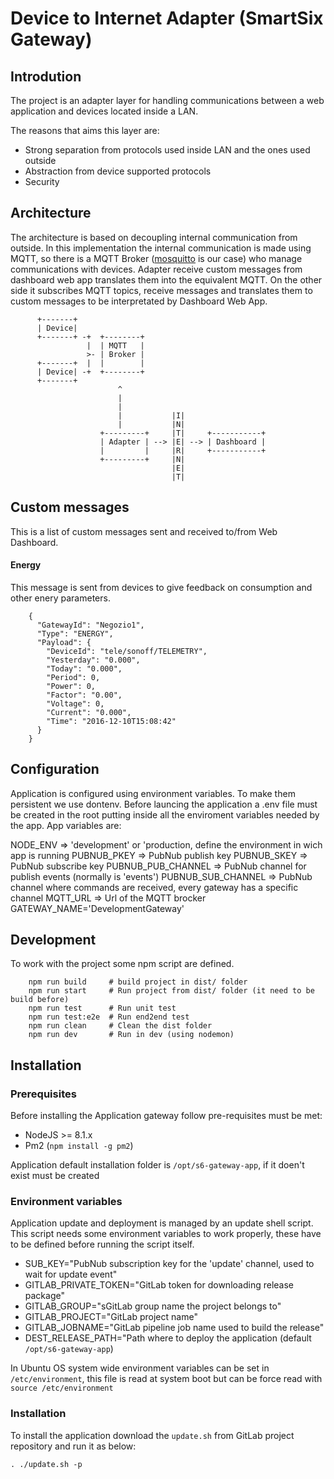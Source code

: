 # Device to Internet Adapter (SmartSix Gateway)

## Introdution

The project is an adapter layer for handling communications between a web application and
devices located inside a LAN.

The reasons that aims this layer are:

* Strong separation from protocols used inside LAN and the ones used outside
* Abstraction from device supported protocols
* Security

## Architecture

The architecture is based on decoupling internal communication from outside.
In this implementation the internal communication is made using MQTT, so there is
a MQTT Broker ([mosquitto](https://mosquitto.org/) is our case) who manage communications with devices.
Adapter receive custom messages from dashboard web app translates them into the equivalent MQTT.
On the other side it subscribes MQTT topics, receive messages and translates them to custom messages
 to be interpretated by Dashboard Web App.



          +-------+
          | Device|
          +-------+ -+  +--------+
                     |  | MQTT   |
                     >- | Broker |
          +-------+  |  |        |
          | Device| -+  +--------+
          +-------+
                            ^
                            |
                            |
                            |           |I|
                            |           |N|
                        +---------+     |T|     +-----------+
                        | Adapter | --> |E| --> | Dashboard |
                        |         |     |R|     +-----------+
                        +---------+     |N|
                                        |E|
                                        |T|


## Custom messages

This is a list of custom messages sent and received to/from Web Dashboard.

#### Energy

This message is sent from devices to give feedback on consumption and other enery parameters.

        {
          "GatewayId": "Negozio1",
          "Type": "ENERGY",
          "Payload": {
            "DeviceId": "tele/sonoff/TELEMETRY",
            "Yesterday": "0.000",
            "Today": "0.000",
            "Period": 0,
            "Power": 0,
            "Factor": "0.00",
            "Voltage": 0,
            "Current": "0.000",
            "Time": "2016-12-10T15:08:42"
          }
        }

## Configuration

Application is configured using environment variables. To make them persistent we use dontenv.
Before launcing the application a .env file must be created in the root putting inside all the enviroment variables
needed by the app.
App variables are:


NODE_ENV => 'development' or 'production, define the environment in wich app is running
PUBNUB_PKEY => PubNub publish key
PUBNUB_SKEY => PubNub subscribe key
PUBNUB_PUB_CHANNEL => PubNub channel for publish events (normally is 'events')
PUBNUB_SUB_CHANNEL => PubNub channel where commands are received, every gateway has a specific channel
MQTT_URL => Url of the MQTT brocker
GATEWAY_NAME='DevelopmentGateway'

## Development

To work with the project some npm script are defined.

        npm run build     # build project in dist/ folder
        npm run start     # Run project from dist/ folder (it need to be build before)
        npm run test      # Run unit test
        npm run test:e2e  # Run end2end test
        npm run clean     # Clean the dist folder
        npm run dev       # Run in dev (using nodemon)

## Installation

### Prerequisites

Before installing the Application gateway follow pre-requisites must be met:

* NodeJS >= 8.1.x
* Pm2 (`npm install -g pm2`)

Application default installation folder is `/opt/s6-gateway-app`, if it doen't exist must be created

### Environment variables

Application update and deployment is managed by an update shell script. This script needs
some environment variables to work properly, these have to be defined before running the script itself.


* SUB_KEY="PubNub subscription key for the 'update' channel, used to wait for update event"
* GITLAB_PRIVATE_TOKEN="GitLab token for downloading release package"
* GITLAB_GROUP="sGitLab group name the project belongs to"
* GITLAB_PROJECT="GitLab project name"
* GITLAB_JOBNAME="GitLab pipeline job name used to build the release"
* DEST_RELEASE_PATH="Path where to deploy the application (default `/opt/s6-gateway-app`)

In Ubuntu OS system wide environment variables can be set in `/etc/environment`, this file is read at system boot but
can be force read with `source /etc/environment`

### Installation

To install the application download the `update.sh` from GitLab project repository and run it as below:

`. ./update.sh -p`




